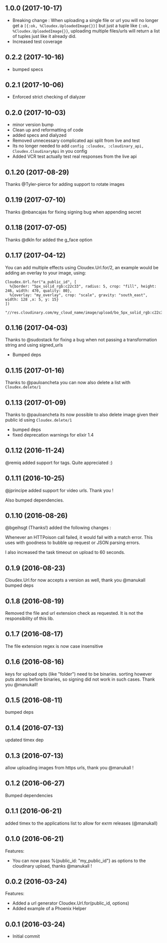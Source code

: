 ## 1.0.0 (2017-10-17)
- Breaking change : When uploading a single file or url you will no
  longer get a `[{:ok, %Cloudex.UploadedImage{}}]` but just a tuple like
  `{:ok, %Cloudex.UploadedImage{}}`, uploading multiple files/urls will
  return a list of tuples just like it already did.
- Increased test coverage

## 0.2.2 (2017-10-16)
- bumped specs

## 0.2.1 (2017-10-06)
- Enforced strict checking of dialyzer

## 0.2.0 (2017-10-03)
- minor version bump
- Clean up and reformatting of code
- added specs and dialyzed
- Removed unnecessary complicated api split from live and test
- Its no longer needed to add `config :cloudex, :cloudinary_api,
  Cloudex.CloudinaryApi` in you config
- Added VCR test actually test real responses from the live api

## 0.1.20 (2017-08-29)
Thanks @Tyler-pierce for adding support to rotate images

## 0.1.19 (2017-07-10)
Thanks @nbancajas for fixing signing bug when appending secret

## 0.1.18 (2017-07-05)
Thanks @dkln for added the g_face option

## 0.1.17 (2017-04-12)
You can add multiple effects using Cloudex.Url.for/2, an example would be adding an overlay to your image, using:

```
Cloudex.Url.for("a_public_id", [
  %{border: "5px_solid_rgb:c22c33", radius: 5, crop: "fill", height: 246, width: 470, quality: 80},
  %{overlay: "my_overlay", crop: "scale", gravity: "south_east", width: 128 ,x: 5, y: 15}
])

"//res.cloudinary.com/my_cloud_name/image/upload/bo_5px_solid_rgb:c22c33,c_fill,h_246,q_80,r_5,w_470/c_scale,g_south_east,l_my_overlay,w_128,x_5,y_15/a_public_id"
```

## 0.1.16 (2017-04-03)
Thanks to @sudostack for fixing a bug when not passing a transformation string and using signed_urls
- Bumped deps

## 0.1.15 (2017-01-16)
Thanks to @pauloancheta you can now also delete a list with ```Cloudex.delete/1```

## 0.1.13 (2017-01-09)
Thanks to @pauloancheta its now possible to also delete image given their public id using ```Cloudex.delete/1```

- bumped deps
- fixed deprecation warnings for elixir 1.4


## 0.1.12 (2016-11-24)
@remiq added support for tags. Quite appreciated :)

## 0.1.11 (2016-10-25)
@jprincipe added support for video urls. Thank you !

Also bumped dependencies.

## 0.1.10 (2016-08-26)
@bgeihsgt (Thanks!) added the following changes :

Whenever an HTTPoison call failed, it would fail with a match error.
This uses with goodness to bubble up request or JSON parsing errors.

I also increased the task timeout on upload to 60 seconds.


## 0.1.9 (2016-08-23)
Cloudex.Url.for now accepts a version as well, thank you @manukall
bumped deps

## 0.1.8 (2016-08-19)
Removed the file and url extension check as requested.
It is not the responsibility of this lib.

## 0.1.7 (2016-08-17)
The file extension regex is now case insensitive

## 0.1.6 (2016-08-16)
keys for upload opts (like "folder") need to be binaries. sorting however puts atoms before binaries, so signing did not work in such cases. Thank you @manukall!

## 0.1.5 (2016-08-11)
bumped deps

## 0.1.4 (2016-07-13)
updated timex dep

## 0.1.3 (2016-07-13)
allow uploading images from https urls, thank you @manukall !

## 0.1.2 (2016-06-27)
Bumped dependencies

## 0.1.1 (2016-06-21)
added timex to the applications list to allow for exrm releases (@manukall)

## 0.1.0 (2016-06-21)
Features:
  - You can now pass %{public_id: "my_public_id"} as options to the cloudinary upload, thanks @manukall !

## 0.0.2 (2016-03-24)

Features:
  - Added a url generator Cloudex.Url.for(public_id, options)
  - Added example of a Phoenix Helper

## 0.0.1 (2016-03-24)

  - Initial commit
